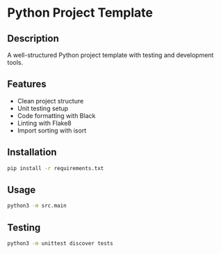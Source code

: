 # Python Project Template

## Description
A well-structured Python project template with testing and development tools.

## Features
- Clean project structure
- Unit testing setup
- Code formatting with Black
- Linting with Flake8
- Import sorting with isort

## Installation
```bash
pip install -r requirements.txt
```

## Usage
```bash
python3 -m src.main
```

## Testing
```bash
python3 -m unittest discover tests
```
